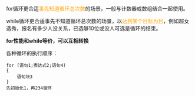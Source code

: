 

for循环更合适<font color=orange>事先知道循环总次数</font>的场景，一般与计数器或数组结合一起使用。

while循环更合适事先不知道循环总次数的场景，以<font color=orange>达到某个目标为目</font>，例如超女选秀，报名有多少人没关系，已选够10位或没人可选是循环的结束。

**for性能和while等价，可以互相转换**

各种循环的执行顺序：

    for (语句1;表达式2;语句4)
    {
        语句块3
    }
    先初始化1，再234循环


